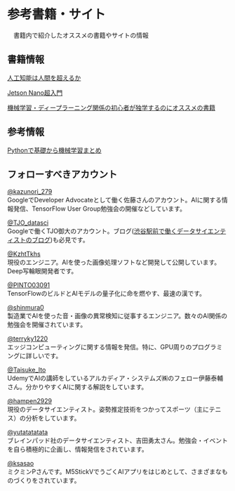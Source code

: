 # 参考書籍・サイト

　書籍内で紹介したオススメの書籍やサイトの情報

## 書籍情報
[人工知能は人間を超えるか](https://amzn.to/2IhvPEj)

[Jetson Nano超入門](https://amzn.to/3eGIEUJ)

[機械学習・ディープラーニング関係の初心者が独学するのにオススメの書籍](https://karaage.hatenadiary.jp/entry/2020/06/15/073000)

## 参考情報

[Pythonで基礎から機械学習まとめ](https://karaage.hatenadiary.jp/machine-learning-study)


## フォローすべきアカウント

[@kazunori_279](https://twitter.com/kazunori_279)  
GoogleでDeveloper Advocateとして働く佐藤さんのアカウント。AIに関する情報発信、TensorFlow User Group勉強会の開催などしています。

[@TJO_datasci](https://twitter.com/TJO_datasci)  
Googleで働くTJO御大のアカウント。ブログ([渋谷駅前で働くデータサイエンティストのブログ](https://tjo.hatenablog.com/))も必見です。

[@KzhtTkhs](https://twitter.com/KzhtTkhs)  
現役のエンジニア。AIを使った画像処理ソフトなど開発して公開しています。Deep写輪眼開発者です。

[@PINTO03091](https://twitter.com/PINTO03091/)  
TensorFlowのビルドとAIモデルの量子化に命を燃やす、最速の漢です。

[@shinmura0](https://twitter.com/shinmura0)  
製造業でAIを使った音・画像の異常検知に従事するエンジニア。数々のAI関係の勉強会を開催されています。

[@terryky1220](https://twitter.com/terryky1220)  
エッジコンピューティングに関する情報を発信。特に、GPU周りのプログラミングに詳しいです。

[@Taisuke_Ito](https://twitter.com/Taisuke_Ito)  
UdemyでAIの講師をしているアルカディア・システムズ㈱のフェロー伊藤泰輔さん。分かりやすくAIに関する解説をしています。

[@hampen2929](https://twitter.com/hampen2929/)  
現役のデータサイエンティスト。姿勢推定技術をつかってスポーツ（主にテニス）の分析をしています。

[@yutatatatata](https://twitter.com/yutatatatata)  
ブレインパッド社のデータサイエンティスト、吉田勇太さん。勉強会・イベントを自ら積極的に企画し、情報発信をされています。

[@ksasao](https://twitter.com/ksasao)  
ミクミンPさんです。M5StickVでうごくAIアプリをはじめとして、さまざまなものづくりをされています。
